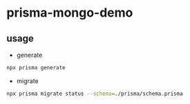# prisma-mongo-demo

## usage

* generate

```bash
npx prisma generate
```

* migrate

```bash
npx prisma migrate status --schema=./prisma/schema.prisma
```
